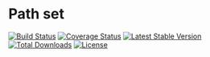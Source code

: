 # Path set
[![Build Status](https://travis-ci.org/opxcore/path-set.svg?branch=master)](https://travis-ci.org/opxcore/path-set)
[![Coverage Status](https://coveralls.io/repos/github/opxcore/path-set/badge.svg?branch=master)](https://coveralls.io/github/opxcore/path-set?branch=master)
[![Latest Stable Version](https://poser.pugx.org/opxcore/path-set/v/stable)](https://packagist.org/packages/opxcore/path-set)
[![Total Downloads](https://poser.pugx.org/opxcore/path-set/downloads)](https://packagist.org/packages/opxcore/path-set)
[![License](https://poser.pugx.org/opxcore/path-set/license)](https://packagist.org/packages/opxcore/path-set)